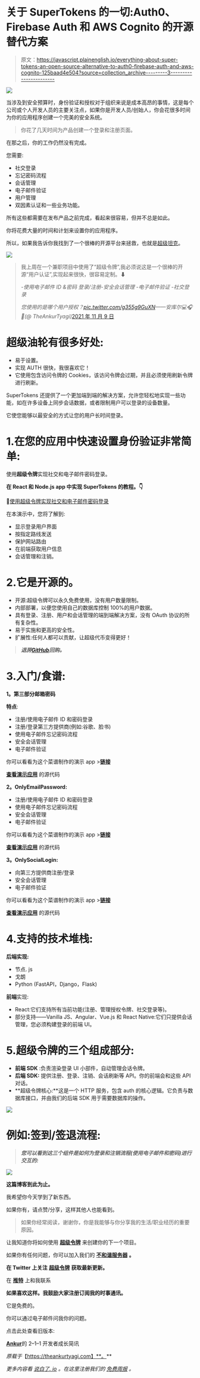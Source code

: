 # 关于 SuperTokens 的一切:Auth0、Firebase Auth 和 AWS Cognito 的开源替代方案

> 原文：<https://javascript.plainenglish.io/everything-about-super-tokens-an-open-source-alternative-to-auth0-firebase-auth-and-aws-cognito-125baad4e504?source=collection_archive---------3----------------------->

![](img/c23f295a6155ce191060c6636f17e35e.png)

当涉及到安全预算时，身份验证和授权对于组织来说是成本高昂的事情，这是每个公司或个人开发人员的主要关注点，如果你是开发人员/创始人，你会花很多时间为你的应用程序创建一个完美的安全系统。

> 你花了几天时间为产品创建一个登录和注册页面。

在那之后，你的工作仍然没有完成。

您需要:

*   社交登录
*   忘记密码流程
*   会话管理
*   电子邮件验证
*   用户管理
*   双因素认证和一些业务功能。

所有这些都需要在发布产品之前完成，看起来很容易，但并不总是如此。

你将花费大量的时间和计划来设置你的应用程序。

所以，如果我告诉你我找到了一个很棒的开源平台来拯救，也就是[超级坦克](https://supertokens.io/)。

![](img/6f6d544d1963d377ca679104e1a37f47.png)

> 我上周在一个兼职项目中使用了“超级令牌”,我必须说这是一个很棒的开源“用户认证”,实现起来很快，很容易定制。⬇
> 
> *-使用电子邮件 ID &密码
> 登录/注册-安全会话管理
> -电子邮件验证
> -社交登录*
> 
> *您使用的是哪个用户授权？*[*pic.twitter.com/g355g9GuXN*](https://t.co/g355g9GuXN)*——安库尔💻🎧💪(@ TheAnkurTyagi)*[2021 年 11 月 9 日](https://twitter.com/TheAnkurTyagi/status/1458054589136113666?ref_src=twsrc%5Etfw)

# 超级油轮有很多好处:

*   易于设置。
*   实现 AUTH 很快，我很喜欢它！
*   它使用包含访问令牌的 Cookies，该访问令牌会过期，并且必须使用刷新令牌进行刷新。

SuperTokens 还提供了一个更加端到端的解决方案，允许您轻松地实现一些功能，如在许多设备上同步会话数据，或者限制用户可以登录的设备数量。

它使您能够以最安全的方式让您的用户长时间登录。

# 1.在您的应用中快速设置身份验证非常简单:

使用**超级令牌**实现社交和电子邮件密码登录。

**在 React 和 Node.js app 中实现 SuperTokens 的教程。👇**

🔗[使用超级令牌实现社交和电子邮件密码登录](https://youtu.be/l_hRs1KY9mI)

在本演示中，您将了解到:

*   显示登录用户界面
*   按指定路线发送
*   保护网站路由
*   在前端获取用户信息
*   会话管理和注销。

# 2.它是开源的。

*   开源:超级令牌可以永久免费使用，没有用户数量限制。
*   内部部署，以便您使用自己的数据库控制 100%的用户数据。
*   具有登录、注册、用户和会话管理的端到端解决方案，没有 OAuth 协议的所有复杂性。
*   易于实施和更高的安全性。
*   扩展性:任何人都可以贡献，让超级代币变得更好！

> ***退房***[***GitHub***](https://github.com/supertokens/supertokens-core)***回购。***

# 3.入门/食谱:

**1。第三部分邮箱密码**

**特点**:

*   注册/使用电子邮件 ID 和密码登录
*   注册/登录第三方提供商(例如:谷歌、脸书)
*   使用电子邮件忘记密码流程
*   安全会话管理
*   电子邮件验证

你可以看看为这个菜谱制作的演示 app >[**链接**](https://thirdpartyemailpassword.demo.supertokens.io/auth?rid=thirdpartyemailpassword&redirectToPath=)

[**查看演示应用**](https://github.com/supertokens/supertokens-auth-react/tree/master/examples/with-thirdpartyemailpassword) 的源代码

**2。OnlyEmailPassword:**

*   注册/使用电子邮件 ID 和密码登录
*   使用电子邮件忘记密码流程
*   安全会话管理
*   电子邮件验证

你可以看看为这个菜谱制作的演示 app >[**链接**](https://emailpassword.demo.supertokens.io/auth?rid=emailpassword&redirectToPath=)

[**查看演示应用**](https://github.com/supertokens/supertokens-auth-react/tree/master/examples/with-emailpassword) 的源代码

**3。OnlySocialLogin:**

*   向第三方提供商注册/登录
*   安全会话管理
*   电子邮件验证

你可以看看为这个菜谱制作的演示 app >[**链接**](https://thirdparty.demo.supertokens.io/auth?rid=thirdparty&redirectToPath=)

[**查看演示应用**](https://github.com/supertokens/supertokens-auth-react/tree/master/examples/with-thirdparty) 的源代码

# 4.支持的技术堆栈:

**后端实现:**

*   节点. js
*   戈朗
*   Python (FastAPI，Django，Flask)

**前端**实现:

*   React:它们支持所有当前功能(注册、管理授权令牌、社交登录等)。
*   部分支持——Vanilla JS、Angular、Vue.js 和 React Native:它们只提供会话管理，您必须构建登录的前端 UI。

# 5.超级令牌的三个组成部分:

*   **前端 SDK** :负责渲染登录 UI 小部件，自动管理会话令牌。
*   **后端 SDK:** 提供注册、登录、注销、会话刷新等 API。你的前端会和这些 API 对话。
*   **超级令牌核心:**这是一个 HTTP 服务，包含 auth 的核心逻辑。它负责与数据库接口，并由我们的后端 SDK 用于需要数据库的操作。

![](img/facd74f5e1d7c0bcecc93998e27db89e.png)

# 例如:签到/签退流程:

> ***您可以看到这三个组件是如何为登录和注销流程(使用电子邮件和密码)进行交互的:***

![](img/cef35af10781180af9003d19f5256114.png)

**这篇博客到此为止。**

我希望你今天学到了新东西。

如果你有，请点赞/分享，这样其他人也能看到。

> 如果你经常阅读，谢谢你，你是我能够与你分享我的生活/职业经历的重要原因。

让我知道你将如何使用 [**超级令牌**](https://supertokens.io/) 来创建你的下一个项目。

如果你有任何问题，你可以加入我们的 [**不和谐服务器**](https://discord.gg/hk5VnDsF) **。**

**在 Twitter 上关注** [**超级令牌**](https://twitter.com/supertokensio) **获取最新更新。**

在 [**推特**](https://twitter.com/TheAnkurTyagi) 上和我联系

**如果喜欢这样。我鼓励大家注册订阅我的时事通讯。**

它是免费的。

你可以通过电子邮件问我你的问题。

点击此处查看旧版本:

[**Ankur**](https://www.getrevue.co/profile/AnkurTyagi)的 2–1–1 开发者成长简讯

*原载于*【https://theankurtyagi.com】**。**

**更多内容看* [*说白了. io*](http://plainenglish.io/) *。在这里注册我们的* [*免费周报*](http://newsletter.plainenglish.io/) *。**